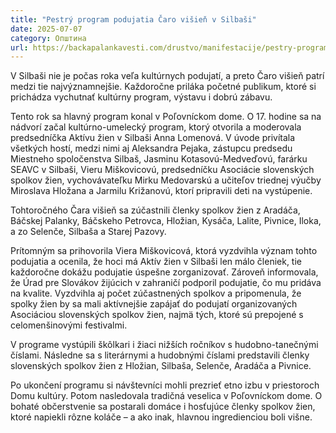 ```yaml
---
title: "Pestrý program podujatia Čaro višieň v Silbaši"
date: 2025-07-07
category: Општина
url: https://backapalankavesti.com/drustvo/manifestacije/pestry-program-podujatia-caro-visien-v-silbasi/
---
```


V Silbaši nie je počas roka veľa kultúrnych podujatí, a preto Čaro višieň patrí medzi tie najvýznamnejšie. Každoročne priláka početné publikum, ktoré si prichádza vychutnať kultúrny program, výstavu i dobrú zábavu.

Tento rok sa hlavný program konal v Poľovníckom dome. O 17. hodine sa na nádvorí začal kultúrno-umelecký program, ktorý otvorila a moderovala predsedníčka Aktívu žien v Silbaši Anna Lomenová. V úvode privítala všetkých hostí, medzi nimi aj Aleksandra Pejaka, zástupcu predsedu Miestneho spoločenstva Silbaš, Jasminu Kotasovú-Medveďovú, farárku SEAVC v Silbaši, Vieru Miškovicovú, predsedníčku Asociácie slovenských spolkov žien, vychovávateľku Mirku Medovarskú a učiteľov triednej výučby Miroslava Hložana a Jarmilu Križanovú, ktorí pripravili deti na vystúpenie.

Tohtoročného Čara višieň sa zúčastnili členky spolkov žien z Aradáča, Báčskej Palanky, Báčskeho Petrovca, Hložian, Kysáča, Lalite, Pivnice, Iloka, a zo Selenče, Silbaša a Starej Pazovy.

Prítomným sa prihovorila Viera Miškovicová, ktorá vyzdvihla význam tohto podujatia a ocenila, že hoci má Aktív žien v Silbaši len málo členiek, tie každoročne dokážu podujatie úspešne zorganizovať. Zároveň informovala, že Úrad pre Slovákov žijúcich v zahraničí podporil podujatie, čo mu pridáva na kvalite. Vyzdvihla aj počet zúčastnených spolkov a pripomenula, že spolky žien by sa mali aktívnejšie zapájať do podujatí organizovaných Asociáciou slovenských spolkov žien, najmä tých, ktoré sú prepojené s celomenšinovými festivalmi.

V programe vystúpili škôlkari i žiaci nižších ročníkov s hudobno-tanečnými číslami. Následne sa s literárnymi a hudobnými číslami predstavili členky slovenských spolkov žien z Hložian, Silbaša, Selenče, Aradáča a Pivnice.

Po ukončení programu si návštevníci mohli prezrieť etno izbu v priestoroch Domu kultúry. Potom nasledovala tradičná veselica v Poľovníckom dome. O bohaté občerstvenie sa postarali domáce i hosťujúce členky spolkov žien, ktoré napiekli rôzne koláče – a ako inak, hlavnou ingredienciou boli višne.
